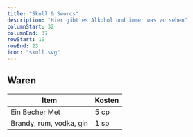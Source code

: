 ```yaml
---
title: "Skull & Swords"
description: "Hier gibt es Alkohol und immer was zu sehen"
columnStart: 32
columnEnd: 37
rowStart: 19
rowEnd: 23
icon: "skull.svg"
---
```


## Waren

| Item                    | Kosten |
| ----------------------- | ------ |
| Ein Becher Met          | 5 cp   |
| Brandy, rum, vodka, gin | 1 sp   |

